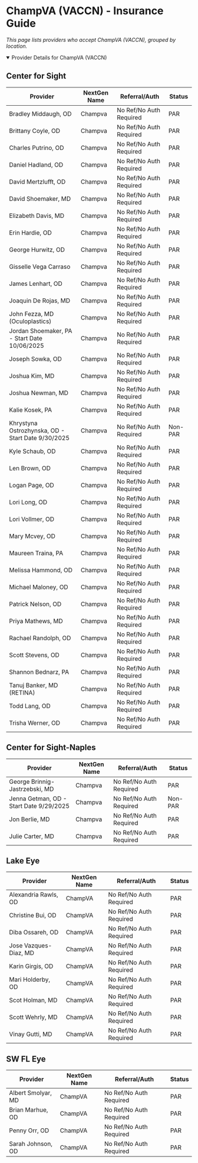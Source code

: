 # ChampVA (VACCN) - Insurance Guide

*This page lists providers who accept ChampVA (VACCN), grouped by location.*

<details open><summary>Provider Details for ChampVA (VACCN)</summary>

## Center for Sight

| Provider | NextGen Name | Referral/Auth | Status |
|----------|-------------|--------------|--------|
| Bradley Middaugh, OD | Champva | No Ref/No Auth Required | PAR |
| Brittany Coyle, OD | Champva | No Ref/No Auth Required | PAR |
| Charles Putrino, OD | Champva | No Ref/No Auth Required | PAR |
| Daniel Hadland, OD | Champva | No Ref/No Auth Required | PAR |
| David Mertzlufft, OD | Champva | No Ref/No Auth Required | PAR |
| David Shoemaker, MD | Champva | No Ref/No Auth Required | PAR |
| Elizabeth Davis, MD | Champva | No Ref/No Auth Required | PAR |
| Erin Hardie, OD | Champva | No Ref/No Auth Required | PAR |
| George Hurwitz, OD | Champva | No Ref/No Auth Required | PAR |
| Gisselle Vega Carraso | Champva | No Ref/No Auth Required | PAR |
| James Lenhart, OD | Champva | No Ref/No Auth Required | PAR |
| Joaquin De Rojas, MD | Champva | No Ref/No Auth Required | PAR |
| John Fezza, MD (Oculoplastics) | Champva | No Ref/No Auth Required | PAR |
| Jordan Shoemaker, PA - Start Date 10/06/2025 | Champva | No Ref/No Auth Required | PAR |
| Joseph Sowka, OD | Champva | No Ref/No Auth Required | PAR |
| Joshua Kim, MD | Champva | No Ref/No Auth Required | PAR |
| Joshua Newman, MD | Champva | No Ref/No Auth Required | PAR |
| Kalie Kosek, PA | Champva | No Ref/No Auth Required | PAR |
| Khrystyna Ostrozhynska, OD - Start Date 9/30/2025 | Champva | No Ref/No Auth Required | Non-PAR |
| Kyle Schaub, OD | Champva | No Ref/No Auth Required | PAR |
| Len Brown, OD | Champva | No Ref/No Auth Required | PAR |
| Logan Page, OD | Champva | No Ref/No Auth Required | PAR |
| Lori Long, OD | Champva | No Ref/No Auth Required | PAR |
| Lori Vollmer, OD | Champva | No Ref/No Auth Required | PAR |
| Mary Mcvey, OD | Champva | No Ref/No Auth Required | PAR |
| Maureen Traina, PA | Champva | No Ref/No Auth Required | PAR |
| Melissa Hammond, OD | Champva | No Ref/No Auth Required | PAR |
| Michael Maloney, OD | Champva | No Ref/No Auth Required | PAR |
| Patrick Nelson, OD | Champva | No Ref/No Auth Required | PAR |
| Priya Mathews, MD | Champva | No Ref/No Auth Required | PAR |
| Rachael Randolph, OD | Champva | No Ref/No Auth Required | PAR |
| Scott Stevens, OD | Champva | No Ref/No Auth Required | PAR |
| Shannon Bednarz, PA | Champva | No Ref/No Auth Required | PAR |
| Tanuj Banker, MD (RETINA) | Champva | No Ref/No Auth Required | PAR |
| Todd Lang, OD | Champva | No Ref/No Auth Required | PAR |
| Trisha Werner, OD | Champva | No Ref/No Auth Required | PAR |

## Center for Sight-Naples

| Provider | NextGen Name | Referral/Auth | Status |
|----------|-------------|--------------|--------|
| George Brinnig-Jastrzebski, MD | Champva | No Ref/No Auth Required | PAR |
| Jenna Getman, OD - Start Date 9/29/2025 | Champva | No Ref/No Auth Required | Non-PAR |
| Jon Berlie, MD | Champva | No Ref/No Auth Required | PAR |
| Julie Carter, MD | Champva | No Ref/No Auth Required | PAR |

## Lake Eye 

| Provider | NextGen Name | Referral/Auth | Status |
|----------|-------------|--------------|--------|
| Alexandria Rawls, OD | ChampVA | No Ref/No Auth Required | PAR |
| Christine Bui, OD | ChampVA | No Ref/No Auth Required | PAR |
| Diba Ossareh, OD | ChampVA | No Ref/No Auth Required | PAR |
| Jose Vazques-Diaz, MD | ChampVA | No Ref/No Auth Required | PAR |
| Karin Girgis, OD | ChampVA | No Ref/No Auth Required | PAR |
| Mari Holderby, OD | ChampVA | No Ref/No Auth Required | PAR |
| Scot Holman, MD | ChampVA | No Ref/No Auth Required | PAR |
| Scott Wehrly, MD | ChampVA | No Ref/No Auth Required | PAR |
| Vinay Gutti, MD | ChampVA | No Ref/No Auth Required | PAR |

## SW FL Eye

| Provider | NextGen Name | Referral/Auth | Status |
|----------|-------------|--------------|--------|
| Albert Smolyar, MD | ChampVA | No Ref/No Auth Required | PAR |
| Brian Marhue, OD | ChampVA | No Ref/No Auth Required | PAR |
| Penny Orr, OD | ChampVA | No Ref/No Auth Required | PAR |
| Sarah Johnson, OD | ChampVA | No Ref/No Auth Required | PAR |

</details>

